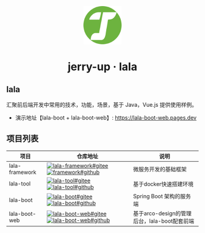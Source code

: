 <!-- markdownlint-disable -->
<p align="center">
  <img width="100" src="./assets/logo.svg" style="text-align: center;">
</p>
<h1 align="center">jerry-up · lala </h1>

## lala

汇聚前后端开发中常用的技术，功能，场景，基于 Java，Vue.js 提供使用样例。

- 演示地址【lala-boot + lala-boot-web】: https://lala-boot-web.pages.dev

## 项目列表

| 项目                                                   | 仓库地址                                            | 说明                     |
| ------------------------------------------------------ | ------------------------ | ------------------------ |
| lala-framework | [![lala-framework#gitee](https://img.shields.io/badge/gitee-snow?logo=Gitee&logoColor=crimson)](https://gitee.com/jerry_up_lala/lala-framework) [![framework#github](https://img.shields.io/badge/github-snow?logo=Github&logoColor=black)](https://github.com/jerry-up-lala/lala-framework)| 微服务开发的基础框架     |
| lala-tool | [![lala-tool#gitee](https://img.shields.io/badge/gitee-snow?logo=Gitee&logoColor=crimson)](https://gitee.com/jerry_up_lala/lala-tool) [![lala-tool#github](https://img.shields.io/badge/github-snow?logo=Github&logoColor=black)](https://github.com/jerry-up-lala/lala-tool) | 基于docker快速搭建环境   |
| lala-boot | [![lala-boot#gitee](https://img.shields.io/badge/gitee-snow?logo=Gitee&logoColor=crimson)](https://gitee.com/jerry_up_lala/lala-boot) [![lala-boot#github](https://img.shields.io/badge/github-snow?logo=Github&logoColor=black)](https://github.com/jerry-up-lala/lala-boot) | Spring Boot 架构的服务端 |
| lala-boot-web | [![lala-boot-web#gitee](https://img.shields.io/badge/gitee-snow?logo=Gitee&logoColor=crimson)](https://gitee.com/jerry_up_lala/lala-boot-web) [![lala-boot-web#github](https://img.shields.io/badge/github-snow?logo=Github&logoColor=black)](https://github.com/jerry-up-lala/lala-boot-web) | 基于arco-design的管理后台，lala-boot配套前端 |